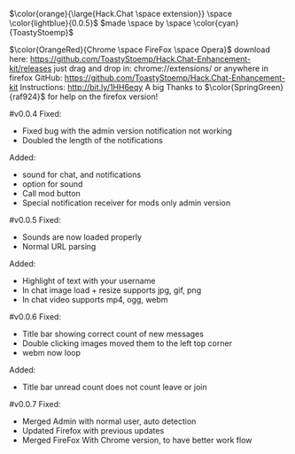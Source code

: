 $\color{orange}{\large{Hack.Chat \space extension}} \space \color{lightblue}{0.0.5}$
$made \space by \space \color{cyan}{ToastyStoemp}$

$\color{OrangeRed}{Chrome \space FireFox \space Opera}$
download here: https://github.com/ToastyStoemp/Hack.Chat-Enhancement-kit/releases
just drag and drop in: chrome://extensions/ or anywhere in firefox
GitHub: https://github.com/ToastyStoemp/Hack.Chat-Enhancement-kit
Instructions: http://bit.ly/1HH6eqy
A big Thanks to $\color{SpringGreen}{raf924}$ for help on the firefox version!

#v0.0.4
Fixed:
- Fixed bug with the admin version notification not working
- Doubled the length of the notifications

Added:
- sound for chat, and notifications
- option for sound
- Call mod button
- Special notification receiver for mods only admin version

#v0.0.5
Fixed:
- Sounds are now loaded properly
- Normal URL parsing

Added:
- Highlight of text with your username
- In chat image load + resize supports jpg, gif, png
- In chat video supports mp4, ogg, webm

#v0.0.6
Fixed:
- Title bar showing correct count of new messages
- Double clicking images moved them to the left top corner
- webm now loop

Added:
- Title bar unread count does not count leave or join

#v0.0.7
Fixed:
- Merged Admin with normal user, auto detection
- Updated Firefox with previous updates
- Merged FireFox With Chrome version, to have better work flow
